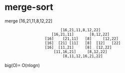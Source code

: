# merge-sort
merge
[16,21,11,8,12,22]

                             [16,21,11,8,12,22]
                         [16,21,11]       [8,12,22]
                      [16]    [21,11]   [8]     [12,22]
                      [16]  [21] [11]   [8]  [12]   [22]
                      [16]  [11,21]     [8]  [12,22]
                          [11,16,21]     [8,12,22]
                              [8,11,12,16,21,22]


big(O)= O(nlogn)